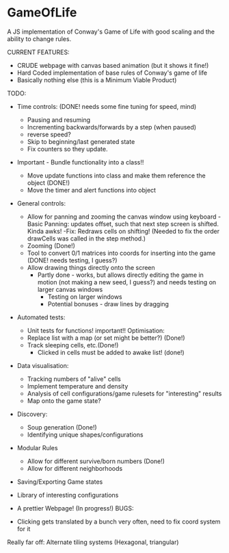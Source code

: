 # GameOfLife
A JS implementation of Conway's Game of Life with good scaling and the ability to change rules.

CURRENT FEATURES:
- CRUDE webpage with canvas based animation (but it shows it fine!)
- Hard Coded implementation of base rules of Conway's game of life
- Basically nothing else (this is a Minimum Viable Product)

TODO:
- Time controls: (DONE! needs some fine tuning for speed, mind)
    - Pausing and resuming
    - Incrementing backwards/forwards by a step (when paused)
    - reverse speed?
    - Skip to beginning/last generated state
    - Fix counters so they update.
- Important - Bundle functionality into a class!!
    - Move update functions into class and make them reference the object (DONE!)
    - Move the timer and alert functions into object 
- General controls:
    - Allow for panning and zooming the canvas window using keyboard 
        -Basic Panning: updates offset, such that next step screen is shifted. Kinda awks! 
            -Fix: Redraws cells on shifting! (Needed to fix the order drawCells was called in the step method.)
    - Zooming (Done!)
    - Tool to convert 0/1 matrices into coords for inserting into the game (DONE! needs testing, I guess?)
    - Allow drawing things directly onto the screen 
        - Partly done - works, but allows directly editing the game in motion (not making a new seed, I guess?) and needs testing on larger canvas windows
            - Testing on larger windows
            - Potential bonuses - draw lines by dragging
- Automated tests:
    - Unit tests for functions! important!!
Optimisation:
    - Replace list with a map (or set might be better?) (Done!)
    - Track sleeping cells, etc.(Done!)
        - Clicked in cells must be added to awake list! (done!)
- Data visualisation:
    - Tracking numbers of "alive" cells
    - Implement temperature and density
    - Analysis of cell configurations/game rulesets for "interesting" results
    - Map onto the game state?

- Discovery:
    - Soup generation (Done!)
    - Identifying unique shapes/configurations
- Modular Rules 
    - Allow for different survive/born numbers (Done!)
    - Allow for different neighborhoods

- Saving/Exporting Game states
- Library of interesting configurations
- A prettier Webpage! (In progress!)
BUGS:
- Clicking gets translated by a bunch very often, need to fix coord system for it

Really far off:
Alternate tiling systems (Hexagonal, triangular)
